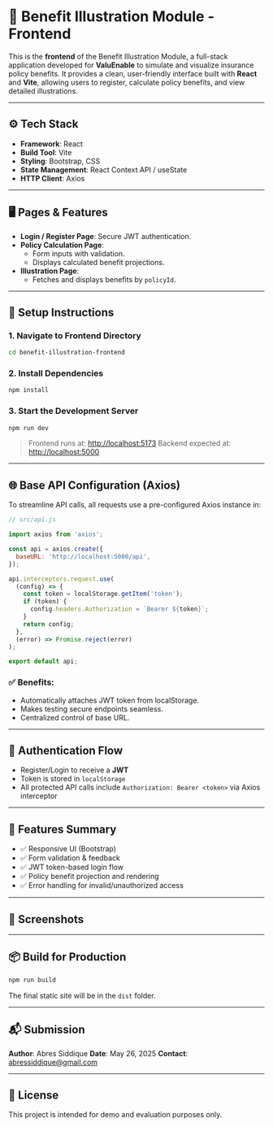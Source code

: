 
# 🎨 Benefit Illustration Module - Frontend

This is the **frontend** of the Benefit Illustration Module, a full-stack application developed for **ValuEnable** to simulate and visualize insurance policy benefits. It provides a clean, user-friendly interface built with **React** and **Vite**, allowing users to register, calculate policy benefits, and view detailed illustrations.

---

## ⚙️ Tech Stack

- **Framework**: React
- **Build Tool**: Vite
- **Styling**: Bootstrap, CSS
- **State Management**: React Context API / useState
- **HTTP Client**: Axios

---

## 🖥️ Pages & Features

- **Login / Register Page**: Secure JWT authentication.
- **Policy Calculation Page**:
  - Form inputs with validation.
  - Displays calculated benefit projections.
- **Illustration Page**:
  - Fetches and displays benefits by `policyId`.

---

## 🔧 Setup Instructions

### 1. Navigate to Frontend Directory
```bash
cd benefit-illustration-frontend
````

### 2. Install Dependencies

```bash
npm install
```

### 3. Start the Development Server

```bash
npm run dev
```

> Frontend runs at: [http://localhost:5173](http://localhost:5173)
> Backend expected at: [http://localhost:5000](http://localhost:5000)

---

## 🌐 Base API Configuration (Axios)

To streamline API calls, all requests use a pre-configured Axios instance in:

```js
// src/api.js

import axios from 'axios';

const api = axios.create({
  baseURL: 'http://localhost:5000/api',
});

api.interceptors.request.use(
  (config) => {
    const token = localStorage.getItem('token');
    if (token) {
      config.headers.Authorization = `Bearer ${token}`;
    }
    return config;
  },
  (error) => Promise.reject(error)
);

export default api;
```

### ✅ Benefits:

* Automatically attaches JWT token from localStorage.
* Makes testing secure endpoints seamless.
* Centralized control of base URL.

---

## 🔐 Authentication Flow

* Register/Login to receive a **JWT**
* Token is stored in `localStorage`
* All protected API calls include `Authorization: Bearer <token>` via Axios interceptor

---

## 🧪 Features Summary

* ✅ Responsive UI (Bootstrap)
* ✅ Form validation & feedback
* ✅ JWT token-based login flow
* ✅ Policy benefit projection and rendering
* ✅ Error handling for invalid/unauthorized access

---

## 🌄 Screenshots



---

## 📦 Build for Production

```bash
npm run build
```

The final static site will be in the `dist` folder.

---

## 📬 Submission

**Author**: Abres Siddique
**Date**: May 26, 2025
**Contact**: [abressiddique@gmail.com](mailto:abressiddique@gmail.com)



---

## 📄 License

This project is intended for demo and evaluation purposes only.

```


